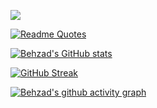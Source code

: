 ![](https://komarev.com/ghpvc/?username=behzadsp&color=green)

[![Readme Quotes](https://quotes-github-readme.vercel.app/api?type=horizontal&theme=dark&quote=Hello)](https://github.com/piyushsuthar/github-readme-quotes)

[![Behzad's GitHub stats](https://github-readme-stats.vercel.app/api?username=behzadsp&theme=gotham&show_icons=true&count_private=true)](https://github.com/anuraghazra/github-readme-stats)

[![GitHub Streak](https://streak-stats.demolab.com/?user=behzadsp&theme=dark)](https://git.io/streak-stats)

[![Behzad's github activity graph](https://github-readme-activity-graph.cyclic.app/graph?username=behzadsp&theme=react-dark)](https://github.com/ashutosh00710/github-readme-activity-graph)
